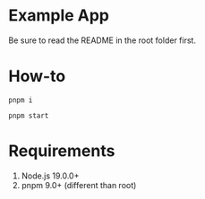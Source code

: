 # Example App
Be sure to read the README in the root folder first.

# How-to
`pnpm i`

`pnpm start`

# Requirements
1. Node.js 19.0.0+
2. pnpm 9.0+ (different than root)